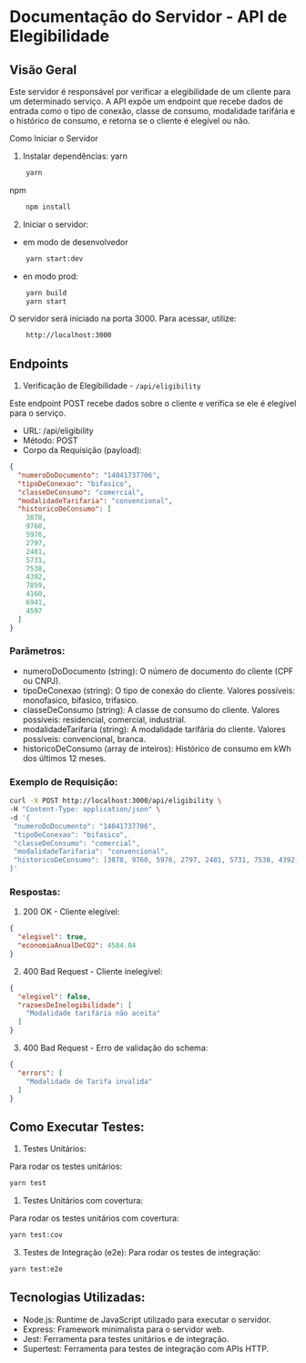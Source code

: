 # Documentação do Servidor - API de Elegibilidade

## Visão Geral

Este servidor é responsável por verificar a elegibilidade de um cliente para um determinado serviço. A API expõe um endpoint que recebe dados de entrada como o tipo de conexão, classe de consumo, modalidade tarifária e o histórico de consumo, e retorna se o cliente é elegível ou não.

Como Iniciar o Servidor

1. Instalar dependências:
yarn 
```sh
    yarn
```

npm
```sh
    npm install
```

2. Iniciar o servidor:
-  em modo de desenvolvedor

```sh
    yarn start:dev
```
- en modo prod:
```sh
    yarn build
    yarn start
```

O servidor será iniciado na porta 3000. Para acessar, utilize:

```sh
    http://localhost:3000
```

## Endpoints

1. Verificação de Elegibilidade - `/api/eligibility`

Este endpoint POST recebe dados sobre o cliente e verifica se ele é elegível para o serviço.

* URL: /api/eligibility
* Método: POST
* Corpo da Requisição (payload):
```json
{
  "numeroDoDocumento": "14041737706",
  "tipoDeConexao": "bifasico",
  "classeDeConsumo": "comercial",
  "modalidadeTarifaria": "convencional",
  "historicoDeConsumo": [
    3878,
    9760,
    5976,
    2797,
    2481,
    5731,
    7538,
    4392,
    7859,
    4160,
    6941,
    4597
  ]
}
```

###  Parâmetros:
 * numeroDoDocumento (string): O número de documento do cliente (CPF ou CNPJ).
 * tipoDeConexao (string): O tipo de conexão do cliente. Valores possíveis: monofasico, bifasico, trifasico.
 * classeDeConsumo (string): A classe de consumo do cliente. Valores possíveis: residencial, comercial, industrial.
 * modalidadeTarifaria (string): A modalidade tarifária do cliente. Valores possíveis: convencional, branca.
 * historicoDeConsumo (array de inteiros): Histórico de consumo em kWh dos últimos 12 meses.

 ###  Exemplo de Requisição:
 ```bash
curl -X POST http://localhost:3000/api/eligibility \
-H "Content-Type: application/json" \
-d '{
  "numeroDoDocumento": "14041737706",
  "tipoDeConexao": "bifasico",
  "classeDeConsumo": "comercial",
  "modalidadeTarifaria": "convencional",
  "historicoDeConsumo": [3878, 9760, 5976, 2797, 2481, 5731, 7538, 4392, 7859, 4160, 6941, 4597]
}'
```

### Respostas:

1. 200 OK - Cliente elegível:
```json
{
  "elegivel": true,
  "economiaAnualDeCO2": 4584.04
}
```

2. 400 Bad Request - Cliente inelegível:
```json
{
  "elegivel": false,
  "razoesDeInelegibilidade": [
    "Modalidade tarifária não aceita"
  ]
}
```

3. 400 Bad Request - Erro de validação do schema:
```json
{
  "errors": [
    "Modalidade de Tarifa invalida"
  ]
}
```

## Como Executar Testes:

1. Testes Unitários:

Para rodar os testes unitários:

```sh
yarn test
```

1. Testes Unitários com covertura:

Para rodar os testes unitários com covertura:

```sh
yarn test:cov
```

3. Testes de Integração (e2e):
Para rodar os testes de integração:

```sh
yarn test:e2e
```

## Tecnologias Utilizadas:
* Node.js: Runtime de JavaScript utilizado para executar o servidor.
* Express: Framework minimalista para o servidor web.
* Jest: Ferramenta para testes unitários e de integração.
* Supertest: Ferramenta para testes de integração com APIs HTTP.
